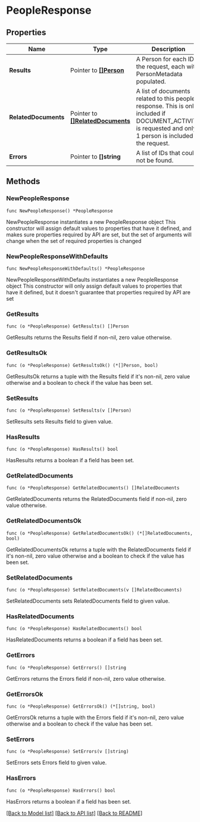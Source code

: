 # PeopleResponse

## Properties

Name | Type | Description | Notes
------------ | ------------- | ------------- | -------------
**Results** | Pointer to [**[]Person**](Person.md) | A Person for each ID in the request, each with PersonMetadata populated. | [optional] 
**RelatedDocuments** | Pointer to [**[]RelatedDocuments**](RelatedDocuments.md) | A list of documents related to this people response. This is only included if DOCUMENT_ACTIVITY is requested and only 1 person is included in the request. | [optional] 
**Errors** | Pointer to **[]string** | A list of IDs that could not be found. | [optional] 

## Methods

### NewPeopleResponse

`func NewPeopleResponse() *PeopleResponse`

NewPeopleResponse instantiates a new PeopleResponse object
This constructor will assign default values to properties that have it defined,
and makes sure properties required by API are set, but the set of arguments
will change when the set of required properties is changed

### NewPeopleResponseWithDefaults

`func NewPeopleResponseWithDefaults() *PeopleResponse`

NewPeopleResponseWithDefaults instantiates a new PeopleResponse object
This constructor will only assign default values to properties that have it defined,
but it doesn't guarantee that properties required by API are set

### GetResults

`func (o *PeopleResponse) GetResults() []Person`

GetResults returns the Results field if non-nil, zero value otherwise.

### GetResultsOk

`func (o *PeopleResponse) GetResultsOk() (*[]Person, bool)`

GetResultsOk returns a tuple with the Results field if it's non-nil, zero value otherwise
and a boolean to check if the value has been set.

### SetResults

`func (o *PeopleResponse) SetResults(v []Person)`

SetResults sets Results field to given value.

### HasResults

`func (o *PeopleResponse) HasResults() bool`

HasResults returns a boolean if a field has been set.

### GetRelatedDocuments

`func (o *PeopleResponse) GetRelatedDocuments() []RelatedDocuments`

GetRelatedDocuments returns the RelatedDocuments field if non-nil, zero value otherwise.

### GetRelatedDocumentsOk

`func (o *PeopleResponse) GetRelatedDocumentsOk() (*[]RelatedDocuments, bool)`

GetRelatedDocumentsOk returns a tuple with the RelatedDocuments field if it's non-nil, zero value otherwise
and a boolean to check if the value has been set.

### SetRelatedDocuments

`func (o *PeopleResponse) SetRelatedDocuments(v []RelatedDocuments)`

SetRelatedDocuments sets RelatedDocuments field to given value.

### HasRelatedDocuments

`func (o *PeopleResponse) HasRelatedDocuments() bool`

HasRelatedDocuments returns a boolean if a field has been set.

### GetErrors

`func (o *PeopleResponse) GetErrors() []string`

GetErrors returns the Errors field if non-nil, zero value otherwise.

### GetErrorsOk

`func (o *PeopleResponse) GetErrorsOk() (*[]string, bool)`

GetErrorsOk returns a tuple with the Errors field if it's non-nil, zero value otherwise
and a boolean to check if the value has been set.

### SetErrors

`func (o *PeopleResponse) SetErrors(v []string)`

SetErrors sets Errors field to given value.

### HasErrors

`func (o *PeopleResponse) HasErrors() bool`

HasErrors returns a boolean if a field has been set.


[[Back to Model list]](../README.md#documentation-for-models) [[Back to API list]](../README.md#documentation-for-api-endpoints) [[Back to README]](../README.md)


